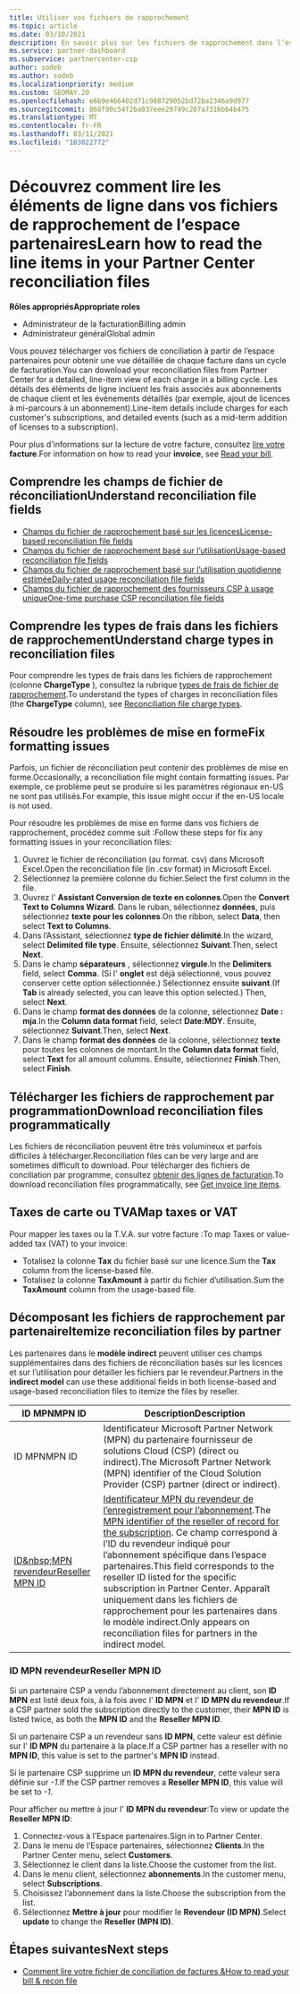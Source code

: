 ```yaml
---
title: Utiliser vos fichiers de rapprochement
ms.topic: article
ms.date: 03/10/2021
description: En savoir plus sur les fichiers de rapprochement dans l’espace partenaires et sur l’interprétation des affichages détaillés des lignes de facturation pour un cycle de facturation donné.
ms.service: partner-dashboard
ms.subservice: partnercenter-csp
author: sodeb
ms.author: sodeb
ms.localizationpriority: medium
ms.custom: SEOMAY.20
ms.openlocfilehash: e6b9e466402d71c988729052bd72ba2346a9d977
ms.sourcegitcommit: 868f90c54f26a037eee29749c207a7316bb4b475
ms.translationtype: MT
ms.contentlocale: fr-FR
ms.lasthandoff: 03/11/2021
ms.locfileid: "103022772"
---
```

# <a name="learn-how-to-read-the-line-items-in-your-partner-center-reconciliation-files"></a><span data-ttu-id="8ee24-103">Découvrez comment lire les éléments de ligne dans vos fichiers de rapprochement de l’espace partenaires</span><span class="sxs-lookup"><span data-stu-id="8ee24-103">Learn how to read the line items in your Partner Center reconciliation files</span></span>

<span data-ttu-id="8ee24-104">**Rôles appropriés**</span><span class="sxs-lookup"><span data-stu-id="8ee24-104">**Appropriate roles**</span></span>

- <span data-ttu-id="8ee24-105">Administrateur de la facturation</span><span class="sxs-lookup"><span data-stu-id="8ee24-105">Billing admin</span></span>
- <span data-ttu-id="8ee24-106">Administrateur général</span><span class="sxs-lookup"><span data-stu-id="8ee24-106">Global admin</span></span>

<span data-ttu-id="8ee24-107">Vous pouvez télécharger vos fichiers de conciliation à partir de l’espace partenaires pour obtenir une vue détaillée de chaque facture dans un cycle de facturation.</span><span class="sxs-lookup"><span data-stu-id="8ee24-107">You can download your reconciliation files from Partner Center for a detailed, line-item view of each charge in a billing cycle.</span></span> <span data-ttu-id="8ee24-108">Les détails des éléments de ligne incluent les frais associés aux abonnements de chaque client et les événements détaillés (par exemple, ajout de licences à mi-parcours à un abonnement).</span><span class="sxs-lookup"><span data-stu-id="8ee24-108">Line-item details include charges for each customer's subscriptions, and detailed events (such as a mid-term addition of licenses to a subscription).</span></span>

<span data-ttu-id="8ee24-109">Pour plus d’informations sur la lecture de votre facture, consultez [lire votre](read-your-bill.md) **facture**.</span><span class="sxs-lookup"><span data-stu-id="8ee24-109">For information on how to read your **invoice**, see [Read your bill](read-your-bill.md).</span></span>

## <a name="understand-reconciliation-file-fields"></a><span data-ttu-id="8ee24-110">Comprendre les champs de fichier de réconciliation</span><span class="sxs-lookup"><span data-stu-id="8ee24-110">Understand reconciliation file fields</span></span>

- [<span data-ttu-id="8ee24-111">Champs du fichier de rapprochement basé sur les licences</span><span class="sxs-lookup"><span data-stu-id="8ee24-111">License-based reconciliation file fields</span></span>](license-based-recon-files.md)
- [<span data-ttu-id="8ee24-112">Champs du fichier de rapprochement basé sur l’utilisation</span><span class="sxs-lookup"><span data-stu-id="8ee24-112">Usage-based reconciliation file fields</span></span>](usage-based-recon-files.md)
- [<span data-ttu-id="8ee24-113">Champs du fichier de rapprochement basé sur l’utilisation quotidienne estimée</span><span class="sxs-lookup"><span data-stu-id="8ee24-113">Daily-rated usage reconciliation file fields</span></span>](daily-rated-usage-recon-files.md)
- [<span data-ttu-id="8ee24-114">Champs du fichier de rapprochement des fournisseurs CSP à usage unique</span><span class="sxs-lookup"><span data-stu-id="8ee24-114">One-time purchase CSP reconciliation file fields</span></span>](modern-invoice-reconciliation-file.md)

## <a name="understand-charge-types-in-reconciliation-files"></a><span data-ttu-id="8ee24-115">Comprendre les types de frais dans les fichiers de rapprochement</span><span class="sxs-lookup"><span data-stu-id="8ee24-115">Understand charge types in reconciliation files</span></span>

<span data-ttu-id="8ee24-116">Pour comprendre les types de frais dans les fichiers de rapprochement (colonne **ChargeType** ), consultez la rubrique [types de frais de fichier de rapprochement](recon-file-charge-types.md).</span><span class="sxs-lookup"><span data-stu-id="8ee24-116">To understand the types of charges in reconciliation files (the **ChargeType** column), see [Reconciliation file charge types](recon-file-charge-types.md).</span></span>

## <a name="fix-formatting-issues"></a><span data-ttu-id="8ee24-117">Résoudre les problèmes de mise en forme</span><span class="sxs-lookup"><span data-stu-id="8ee24-117">Fix formatting issues</span></span>

<span data-ttu-id="8ee24-118">Parfois, un fichier de réconciliation peut contenir des problèmes de mise en forme.</span><span class="sxs-lookup"><span data-stu-id="8ee24-118">Occasionally, a reconciliation file might contain formatting issues.</span></span> <span data-ttu-id="8ee24-119">Par exemple, ce problème peut se produire si les paramètres régionaux en-US ne sont pas utilisés.</span><span class="sxs-lookup"><span data-stu-id="8ee24-119">For example, this issue might occur if the en-US locale is not used.</span></span>

<span data-ttu-id="8ee24-120">Pour résoudre les problèmes de mise en forme dans vos fichiers de rapprochement, procédez comme suit :</span><span class="sxs-lookup"><span data-stu-id="8ee24-120">Follow these steps for fix any formatting issues in your reconciliation files:</span></span>

1. <span data-ttu-id="8ee24-121">Ouvrez le fichier de réconciliation (au format. csv) dans Microsoft Excel.</span><span class="sxs-lookup"><span data-stu-id="8ee24-121">Open the reconciliation file (in .csv format) in Microsoft Excel.</span></span>
2. <span data-ttu-id="8ee24-122">Sélectionnez la première colonne du fichier.</span><span class="sxs-lookup"><span data-stu-id="8ee24-122">Select the first column in the file.</span></span>
3. <span data-ttu-id="8ee24-123">Ouvrez l' **Assistant Conversion de texte en colonnes**.</span><span class="sxs-lookup"><span data-stu-id="8ee24-123">Open the **Convert Text to Columns Wizard**.</span></span> <span data-ttu-id="8ee24-124">Dans le ruban, sélectionnez **données**, puis sélectionnez **texte pour les colonnes**.</span><span class="sxs-lookup"><span data-stu-id="8ee24-124">On the ribbon, select **Data**, then select **Text to Columns**.</span></span>
4. <span data-ttu-id="8ee24-125">Dans l’Assistant, sélectionnez **type de fichier délimité**.</span><span class="sxs-lookup"><span data-stu-id="8ee24-125">In the wizard, select **Delimited file type**.</span></span> <span data-ttu-id="8ee24-126">Ensuite, sélectionnez **Suivant**.</span><span class="sxs-lookup"><span data-stu-id="8ee24-126">Then, select **Next**.</span></span>
5. <span data-ttu-id="8ee24-127">Dans le champ **séparateurs** , sélectionnez **virgule**.</span><span class="sxs-lookup"><span data-stu-id="8ee24-127">In the **Delimiters** field, select **Comma**.</span></span> <span data-ttu-id="8ee24-128">(Si l' **onglet** est déjà sélectionné, vous pouvez conserver cette option sélectionnée.) Sélectionnez ensuite **suivant**.</span><span class="sxs-lookup"><span data-stu-id="8ee24-128">(If **Tab** is already selected, you can leave this option selected.) Then, select **Next**.</span></span>
6. <span data-ttu-id="8ee24-129">Dans le champ **format des données** de la colonne, sélectionnez **Date : mja**.</span><span class="sxs-lookup"><span data-stu-id="8ee24-129">In the **Column data format** field, select **Date:MDY**.</span></span> <span data-ttu-id="8ee24-130">Ensuite, sélectionnez **Suivant**.</span><span class="sxs-lookup"><span data-stu-id="8ee24-130">Then, select **Next**.</span></span>
7. <span data-ttu-id="8ee24-131">Dans le champ **format des données** de la colonne, sélectionnez **texte** pour toutes les colonnes de montant.</span><span class="sxs-lookup"><span data-stu-id="8ee24-131">In the **Column data format** field, select **Text** for all amount columns.</span></span> <span data-ttu-id="8ee24-132">Ensuite, sélectionnez **Finish**.</span><span class="sxs-lookup"><span data-stu-id="8ee24-132">Then, select **Finish**.</span></span>

## <a name="download-reconciliation-files-programmatically"></a><span data-ttu-id="8ee24-133">Télécharger les fichiers de rapprochement par programmation</span><span class="sxs-lookup"><span data-stu-id="8ee24-133">Download reconciliation files programmatically</span></span>

<span data-ttu-id="8ee24-134">Les fichiers de réconciliation peuvent être très volumineux et parfois difficiles à télécharger.</span><span class="sxs-lookup"><span data-stu-id="8ee24-134">Reconciliation files can be very large and are sometimes difficult to download.</span></span> <span data-ttu-id="8ee24-135">Pour télécharger des fichiers de conciliation par programme, consultez [obtenir des lignes de facturation](/partner-center/develop/get-invoiceline-items).</span><span class="sxs-lookup"><span data-stu-id="8ee24-135">To download reconciliation files programmatically, see [Get invoice line items](/partner-center/develop/get-invoiceline-items).</span></span>

## <a name="map-taxes-or-vat"></a><span data-ttu-id="8ee24-136">Taxes de carte ou TVA</span><span class="sxs-lookup"><span data-stu-id="8ee24-136">Map taxes or VAT</span></span>

<span data-ttu-id="8ee24-137">Pour mapper les taxes ou la T.V.A. sur votre facture :</span><span class="sxs-lookup"><span data-stu-id="8ee24-137">To map Taxes or value-added tax (VAT) to your invoice:</span></span>

- <span data-ttu-id="8ee24-138">Totalisez la colonne **Tax** du fichier basé sur une licence.</span><span class="sxs-lookup"><span data-stu-id="8ee24-138">Sum the **Tax** column from the license-based file.</span></span>
- <span data-ttu-id="8ee24-139">Totalisez la colonne **TaxAmount** à partir du fichier d’utilisation.</span><span class="sxs-lookup"><span data-stu-id="8ee24-139">Sum the **TaxAmount** column from the usage-based file.</span></span>

## <a name="itemize-reconciliation-files-by-partner"></a><span data-ttu-id="8ee24-140">Décomposant les fichiers de rapprochement par partenaire</span><span class="sxs-lookup"><span data-stu-id="8ee24-140">Itemize reconciliation files by partner</span></span>

<span data-ttu-id="8ee24-141">Les partenaires dans le **modèle indirect** peuvent utiliser ces champs supplémentaires dans des fichiers de réconciliation basés sur les licences et sur l’utilisation pour détailler les fichiers par le revendeur.</span><span class="sxs-lookup"><span data-stu-id="8ee24-141">Partners in the **indirect model** can use these additional fields in both license-based and usage-based reconciliation files to itemize the files by reseller.</span></span>

| <span data-ttu-id="8ee24-142">ID MPN</span><span class="sxs-lookup"><span data-stu-id="8ee24-142">MPN ID</span></span> | <span data-ttu-id="8ee24-143">Description</span><span class="sxs-lookup"><span data-stu-id="8ee24-143">Description</span></span> |
| ------ | ----------- |
| <span data-ttu-id="8ee24-144">ID MPN</span><span class="sxs-lookup"><span data-stu-id="8ee24-144">MPN ID</span></span> | <span data-ttu-id="8ee24-145">Identificateur Microsoft Partner Network (MPN) du partenaire fournisseur de solutions Cloud (CSP) (direct ou indirect).</span><span class="sxs-lookup"><span data-stu-id="8ee24-145">The Microsoft Partner Network (MPN) identifier of the Cloud Solution Provider (CSP) partner (direct or indirect).</span></span> |
| [<span data-ttu-id="8ee24-146">ID&amp;nbsp;MPN revendeur</span><span class="sxs-lookup"><span data-stu-id="8ee24-146">Reseller MPN ID</span></span>](#reseller-mpn-id) | <span data-ttu-id="8ee24-147">[Identificateur MPN du revendeur de l’enregistrement pour l’abonnement](#reseller-mpn-id).</span><span class="sxs-lookup"><span data-stu-id="8ee24-147">The [MPN identifier of the reseller of record for the subscription](#reseller-mpn-id).</span></span> <span data-ttu-id="8ee24-148">Ce champ correspond à l’ID du revendeur indiqué pour l’abonnement spécifique dans l’espace partenaires.</span><span class="sxs-lookup"><span data-stu-id="8ee24-148">This field corresponds to the reseller ID listed for the specific subscription in Partner Center.</span></span> <span data-ttu-id="8ee24-149">Apparaît uniquement dans les fichiers de rapprochement pour les partenaires dans le modèle indirect.</span><span class="sxs-lookup"><span data-stu-id="8ee24-149">Only appears on reconciliation files for partners in the indirect model.</span></span> |

### <a name="reseller-mpn-id"></a><span data-ttu-id="8ee24-150">ID&nbsp;MPN revendeur</span><span class="sxs-lookup"><span data-stu-id="8ee24-150">Reseller MPN ID</span></span>

<span data-ttu-id="8ee24-151">Si un partenaire CSP a vendu l’abonnement directement au client, son **ID MPN** est listé deux fois, à la fois avec l' **ID MPN** et l' **ID MPN du revendeur**.</span><span class="sxs-lookup"><span data-stu-id="8ee24-151">If a CSP partner sold the subscription directly to the customer, their **MPN ID** is listed twice, as both the **MPN ID** and the **Reseller MPN ID**.</span></span>

<span data-ttu-id="8ee24-152">Si un partenaire CSP a un revendeur sans **ID MPN**, cette valeur est définie sur l' **ID MPN** du partenaire à la place.</span><span class="sxs-lookup"><span data-stu-id="8ee24-152">If a CSP partner has a reseller with no **MPN ID**, this value is set to the partner's **MPN ID** instead.</span></span>

<span data-ttu-id="8ee24-153">Si le partenaire CSP supprime un **ID MPN du revendeur**, cette valeur sera définie sur *-1*.</span><span class="sxs-lookup"><span data-stu-id="8ee24-153">If the CSP partner removes a **Reseller MPN ID**, this value will be set to *-1*.</span></span>

<span data-ttu-id="8ee24-154">Pour afficher ou mettre à jour l' **ID MPN du revendeur**:</span><span class="sxs-lookup"><span data-stu-id="8ee24-154">To view or update the **Reseller MPN ID**:</span></span>

1. <span data-ttu-id="8ee24-155">Connectez-vous à l’Espace partenaires.</span><span class="sxs-lookup"><span data-stu-id="8ee24-155">Sign in to Partner Center.</span></span>
2. <span data-ttu-id="8ee24-156">Dans le menu de l’Espace partenaires, sélectionnez **Clients**.</span><span class="sxs-lookup"><span data-stu-id="8ee24-156">In the Partner Center menu, select **Customers**.</span></span>
3. <span data-ttu-id="8ee24-157">Sélectionnez le client dans la liste.</span><span class="sxs-lookup"><span data-stu-id="8ee24-157">Choose the customer from the list.</span></span>
4. <span data-ttu-id="8ee24-158">Dans le menu client, sélectionnez **abonnements**.</span><span class="sxs-lookup"><span data-stu-id="8ee24-158">In the customer menu, select **Subscriptions**.</span></span>
5. <span data-ttu-id="8ee24-159">Choisissez l’abonnement dans la liste.</span><span class="sxs-lookup"><span data-stu-id="8ee24-159">Choose the subscription from the list.</span></span>
6. <span data-ttu-id="8ee24-160">Sélectionnez **Mettre à jour** pour modifier le **Revendeur (ID&nbsp;MPN)**.</span><span class="sxs-lookup"><span data-stu-id="8ee24-160">Select **update** to change the **Reseller (MPN ID)**.</span></span>

## <a name="next-steps"></a><span data-ttu-id="8ee24-161">Étapes suivantes</span><span class="sxs-lookup"><span data-stu-id="8ee24-161">Next steps</span></span>

- [<span data-ttu-id="8ee24-162">Comment lire votre fichier de conciliation de factures &</span><span class="sxs-lookup"><span data-stu-id="8ee24-162">How to read your bill & recon file</span></span>](read-your-bill.md) 